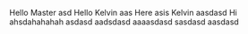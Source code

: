 Hello Master
asd
Hello
Kelvin
aas
Here asis Kelvin
aasdasd
Hi ahsdahahahah
asdasd
aadsdasd
aaaasdasd
sasdasd
aasdasd
